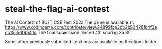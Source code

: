 # steal-the-flag-ai-contest

The AI Contest of BUET CSE Fest 2022
The game is available at: https://www.codingame.com/contribute/view/24899fba3db2b90428fb4f3ecb1505df954dd
The final submission placed 4th scoring 35.80.

Some other previously submitted iterations are available on Iterations folder.
